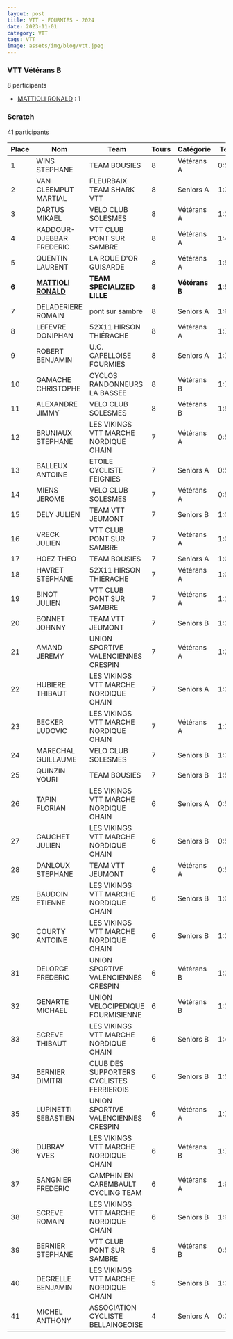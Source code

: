 ```yaml
---
layout: post
title: VTT - FOURMIES - 2024
date: 2023-11-01
category: VTT
tags: VTT
image: assets/img/blog/vtt.jpeg
---
```


### VTT Vétérans B
8 participants
- [MATTIOLI RONALD](https://teamspecializedlille.github.io/works/mattiolironald) : 1

### Scratch
41 participants

| Place | Nom | Team | Tours | Catégorie | Temps |
|---|---|---|---|---|---|
| 1 | WINS STEPHANE | TEAM BOUSIES | 8 | Vétérans A | 0:59:19 | 
| 2 | VAN CLEEMPUT MARTIAL | FLEURBAIX TEAM SHARK VTT | 8 | Seniors A | 1:3:18 | 
| 3 | DARTUS MIKAEL | VELO CLUB SOLESMES | 8 | Vétérans A | 1:3:46 | 
| 4 | KADDOUR-DJEBBAR FREDERIC | VTT  CLUB PONT SUR SAMBRE | 8 | Vétérans A | 1:4:6 | 
| 5 | QUENTIN LAURENT | LA ROUE D'OR GUISARDE | 8 | Vétérans A | 1:5:33 | 
| **6** | **[MATTIOLI RONALD](https://teamspecializedlille.github.io/works/mattiolironald)** | **TEAM SPECIALIZED LILLE** | **8** | **Vétérans B** | **1:5:59** | 
| 7 | DELADERIERE ROMAIN | pont sur sambre | 8 | Seniors A | 1:6:58 | 
| 8 | LEFEVRE DONIPHAN | 52X11 HIRSON THIÉRACHE | 8 | Vétérans A | 1:7:32 | 
| 9 | ROBERT BENJAMIN | U.C. CAPELLOISE FOURMIES | 8 | Seniors A | 1:7:37 | 
| 10 | GAMACHE CHRISTOPHE | CYCLOS RANDONNEURS LA BASSEE | 8 | Vétérans B | 1:7:47 | 
| 11 | ALEXANDRE JIMMY | VELO CLUB SOLESMES | 8 | Vétérans B | 1:8:47 | 
| 12 | BRUNIAUX STEPHANE | LES VIKINGS VTT MARCHE NORDIQUE OHAIN | 7 | Vétérans A | 0:59:31 | 
| 13 | BALLEUX ANTOINE | ETOILE CYCLISTE FEIGNIES | 7 | Seniors A | 0:59:35 | 
| 14 | MIENS JEROME | VELO CLUB SOLESMES | 7 | Vétérans A | 0:59:52 | 
| 15 | DELY JULIEN | TEAM VTT JEUMONT | 7 | Seniors B | 1:0:16 | 
| 16 | VRECK JULIEN | VTT  CLUB PONT SUR SAMBRE | 7 | Vétérans A | 1:0:18 | 
| 17 | HOEZ THEO | TEAM BOUSIES | 7 | Seniors A | 1:0:29 | 
| 18 | HAVRET STEPHANE | 52X11 HIRSON THIÉRACHE | 7 | Vétérans A | 1:0:37 | 
| 19 | BINOT JULIEN | VTT  CLUB PONT SUR SAMBRE | 7 | Vétérans A | 1:1:34 | 
| 20 | BONNET JOHNNY | TEAM VTT JEUMONT | 7 | Seniors B | 1:2:27 | 
| 21 | AMAND JEREMY | UNION SPORTIVE VALENCIENNES CRESPIN | 7 | Vétérans A | 1:2:35 | 
| 22 | HUBIERE THIBAUT | LES VIKINGS VTT MARCHE NORDIQUE OHAIN | 7 | Seniors A | 1:2:55 | 
| 23 | BECKER LUDOVIC | LES VIKINGS VTT MARCHE NORDIQUE OHAIN | 7 | Vétérans A | 1:3:5 | 
| 24 | MARECHAL GUILLAUME | VELO CLUB SOLESMES | 7 | Seniors B | 1:3:16 | 
| 25 | QUINZIN YOURI | TEAM BOUSIES | 7 | Seniors B | 1:5:14 | 
| 26 | TAPIN FLORIAN | LES VIKINGS VTT MARCHE NORDIQUE OHAIN | 6 | Seniors A | 0:59:7 | 
| 27 | GAUCHET JULIEN | LES VIKINGS VTT MARCHE NORDIQUE OHAIN | 6 | Seniors B | 0:59:16 | 
| 28 | DANLOUX STEPHANE | TEAM VTT JEUMONT | 6 | Vétérans A | 0:59:25 | 
| 29 | BAUDOIN ETIENNE | LES VIKINGS VTT MARCHE NORDIQUE OHAIN | 6 | Seniors B | 1:0:8 | 
| 30 | COURTY ANTOINE | LES VIKINGS VTT MARCHE NORDIQUE OHAIN | 6 | Seniors B | 1:2:0 | 
| 31 | DELORGE FREDERIC | UNION SPORTIVE VALENCIENNES CRESPIN | 6 | Vétérans B | 1:3:36 | 
| 32 | GENARTE MICHAEL | UNION VELOCIPEDIQUE FOURMISIENNE | 6 | Vétérans B | 1:3:59 | 
| 33 | SCREVE THIBAUT | LES VIKINGS VTT MARCHE NORDIQUE OHAIN | 6 | Seniors B | 1:4:5 | 
| 34 | BERNIER DIMITRI | CLUB DES SUPPORTERS CYCLISTES FERRIEROIS | 6 | Seniors B | 1:5:28 | 
| 35 | LUPINETTI SEBASTIEN | UNION SPORTIVE VALENCIENNES CRESPIN | 6 | Vétérans A | 1:7:40 | 
| 36 | DUBRAY YVES | LES VIKINGS VTT MARCHE NORDIQUE OHAIN | 6 | Vétérans B | 1:7:47 | 
| 37 | SANGNIER FREDERIC | CAMPHIN EN CAREMBAULT CYCLING TEAM | 6 | Vétérans A | 1:9:25 | 
| 38 | SCREVE ROMAIN | LES VIKINGS VTT MARCHE NORDIQUE OHAIN | 6 | Seniors B | 1:9:40 | 
| 39 | BERNIER STEPHANE | VTT  CLUB PONT SUR SAMBRE | 5 | Vétérans B | 0:59:24 | 
| 40 | DEGRELLE BENJAMIN | LES VIKINGS VTT MARCHE NORDIQUE OHAIN | 5 | Seniors B | 1:3:0 | 
| 41 | MICHEL ANTHONY | ASSOCIATION CYCLISTE BELLAINGEOISE | 4 | Seniors A | 0:32:56 | 
